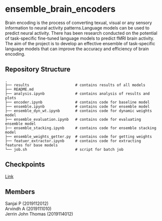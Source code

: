 # ensemble_brain_encoders

Brain encoding is the process of converting texual, visual or any sensory information to neural activity patterns.Language models can be used to predict neural activity. There has been research conducted on the potential of task-specific fine-tuned language models to predict fMRI brain activity. The aim of the project is to develop an effective ensemble of task-specific language models that can improve the accuracy and efficiency of brain encoding.

## Repository Structure

```
.
├── results                     # contains results of all models
├── README.md
├── analysis.ipynb              # contains analysis of results and plots
├── encoder.ipynb               # contains code for baseline model
├── ensemble.ipynb              # contains code for ensemble model
├── ensemble_dyn_wt.ipynb       # contains code for dynamic weights model
├── ensemble_evaluation.ipynb   # contains code for evaluating ensemble model
├── ensemble_stacking.ipynb     # contains code for ensemble stacking model
├── ensemble_weights_getter.py  # contains code for getting weights
├── featuer_extractor.ipynb     # contains code for extracting features for base models
└── job.sh                      # script for batch job
```

## Checkpoints
[Link](https://iiitaphyd-my.sharepoint.com/:f:/g/personal/jerrin_thomas_research_iiit_ac_in/ElHratNma81JlAgp86WdL0QBNH4iveytFeZwfF4SeNuT-w?e=l26th6)

## Members

Sanjai P (2019112012)\
Arvindh A (2019111010)\
Jerrin John Thomas (2019114012)
